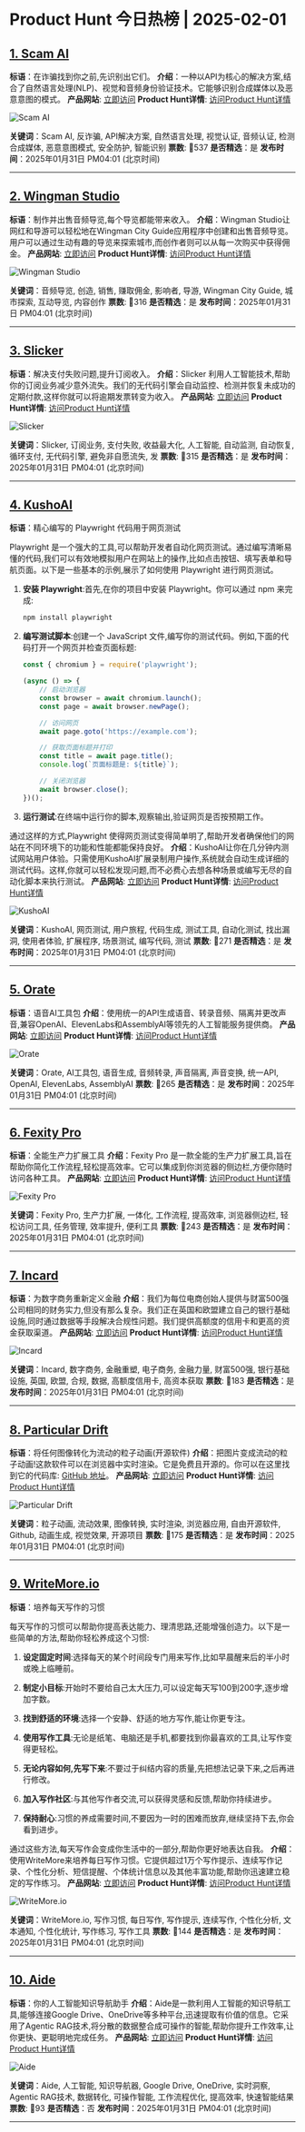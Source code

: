 # Product Hunt 今日热榜 | 2025-02-01

## [1. Scam AI ](https://www.producthunt.com/posts/scam-ai?utm_campaign=producthunt-api&utm_medium=api-v2&utm_source=Application%3A+phtrends+%28ID%3A+147529%29)
**标语**：在诈骗找到你之前,先识别出它们。
**介绍**：一种以API为核心的解决方案,结合了自然语言处理(NLP)、视觉和音频身份验证技术。它能够识别合成媒体以及恶意意图的模式。
**产品网站**: [立即访问](https://www.producthunt.com/r/F4A5KQSSHVW357?utm_campaign=producthunt-api&utm_medium=api-v2&utm_source=Application%3A+phtrends+%28ID%3A+147529%29)
**Product Hunt详情**: [访问Product Hunt详情](https://www.producthunt.com/posts/scam-ai?utm_campaign=producthunt-api&utm_medium=api-v2&utm_source=Application%3A+phtrends+%28ID%3A+147529%29)

![Scam AI ](https://ph-files.imgix.net/f90e21ca-b6ee-4545-b4ba-8430e25a6217.png?auto=format&fit=crop&frame=1&h=512&w=1024)

**关键词**：Scam AI, 反诈骗, API解决方案, 自然语言处理, 视觉认证, 音频认证, 检测合成媒体, 恶意意图模式, 安全防护, 智能识别
**票数**: 🔺537
**是否精选**：是
**发布时间**：2025年01月31日 PM04:01 (北京时间)

---

## [2. Wingman Studio](https://www.producthunt.com/posts/wingman-studio?utm_campaign=producthunt-api&utm_medium=api-v2&utm_source=Application%3A+phtrends+%28ID%3A+147529%29)
**标语**：制作并出售音频导览,每个导览都能带来收入。
**介绍**：Wingman Studio让网红和导游可以轻松地在Wingman City Guide应用程序中创建和出售音频导览。用户可以通过生动有趣的导览来探索城市,而创作者则可以从每一次购买中获得佣金。
**产品网站**: [立即访问](https://www.producthunt.com/r/LNOL54PUHFQ35K?utm_campaign=producthunt-api&utm_medium=api-v2&utm_source=Application%3A+phtrends+%28ID%3A+147529%29)
**Product Hunt详情**: [访问Product Hunt详情](https://www.producthunt.com/posts/wingman-studio?utm_campaign=producthunt-api&utm_medium=api-v2&utm_source=Application%3A+phtrends+%28ID%3A+147529%29)

![Wingman Studio](https://ph-files.imgix.net/8719b317-2119-4e6c-9f5a-8e5298d88857.jpeg?auto=format&fit=crop&frame=1&h=512&w=1024)

**关键词**：音频导览, 创造, 销售, 赚取佣金, 影响者, 导游, Wingman City Guide, 城市探索, 互动导览, 内容创作
**票数**: 🔺316
**是否精选**：是
**发布时间**：2025年01月31日 PM04:01 (北京时间)

---

## [3. Slicker](https://www.producthunt.com/posts/slicker?utm_campaign=producthunt-api&utm_medium=api-v2&utm_source=Application%3A+phtrends+%28ID%3A+147529%29)
**标语**：解决支付失败问题,提升订阅收入。
**介绍**：Slicker 利用人工智能技术,帮助你的订阅业务减少意外流失。我们的无代码引擎会自动监控、检测并恢复未成功的定期付款,这样你就可以将逾期发票转变为收入。
**产品网站**: [立即访问](https://www.producthunt.com/r/S3O6VIFD7TX4CV?utm_campaign=producthunt-api&utm_medium=api-v2&utm_source=Application%3A+phtrends+%28ID%3A+147529%29)
**Product Hunt详情**: [访问Product Hunt详情](https://www.producthunt.com/posts/slicker?utm_campaign=producthunt-api&utm_medium=api-v2&utm_source=Application%3A+phtrends+%28ID%3A+147529%29)

![Slicker](https://ph-files.imgix.net/7a4b2c9f-6537-4d99-b598-53ef95457441.png?auto=format&fit=crop&frame=1&h=512&w=1024)

**关键词**：Slicker, 订阅业务, 支付失败, 收益最大化, 人工智能, 自动监测, 自动恢复, 循环支付, 无代码引擎, 避免非自愿流失, 发
**票数**: 🔺315
**是否精选**：是
**发布时间**：2025年01月31日 PM04:01 (北京时间)

---

## [4. KushoAI](https://www.producthunt.com/posts/kushoai-4?utm_campaign=producthunt-api&utm_medium=api-v2&utm_source=Application%3A+phtrends+%28ID%3A+147529%29)
**标语**：精心编写的 Playwright 代码用于网页测试

Playwright 是一个强大的工具,可以帮助开发者自动化网页测试。通过编写清晰易懂的代码,我们可以有效地模拟用户在网站上的操作,比如点击按钮、填写表单和导航页面。以下是一些基本的示例,展示了如何使用 Playwright 进行网页测试。

1. **安装 Playwright**:首先,在你的项目中安装 Playwright。你可以通过 npm 来完成:

   ```bash
   npm install playwright
   ```

2. **编写测试脚本**:创建一个 JavaScript 文件,编写你的测试代码。例如,下面的代码打开一个网页并检查页面标题:

   ```javascript
   const { chromium } = require('playwright');

   (async () => {
       // 启动浏览器
       const browser = await chromium.launch();
       const page = await browser.newPage();

       // 访问网页
       await page.goto('https://example.com');

       // 获取页面标题并打印
       const title = await page.title();
       console.log(`页面标题是: ${title}`);

       // 关闭浏览器
       await browser.close();
   })();
   ```

3. **运行测试**:在终端中运行你的脚本,观察输出,验证网页是否按预期工作。

通过这样的方式,Playwright 使得网页测试变得简单明了,帮助开发者确保他们的网站在不同环境下的功能和性能都能保持良好。
**介绍**：KushoAI让你在几分钟内测试网站用户体验。只需使用KushoAI扩展录制用户操作,系统就会自动生成详细的测试代码。这样,你就可以轻松发现问题,而不必费心去想各种场景或编写无尽的自动化脚本来执行测试。
**产品网站**: [立即访问](https://www.producthunt.com/r/NN4HD7IOBETAQN?utm_campaign=producthunt-api&utm_medium=api-v2&utm_source=Application%3A+phtrends+%28ID%3A+147529%29)
**Product Hunt详情**: [访问Product Hunt详情](https://www.producthunt.com/posts/kushoai-4?utm_campaign=producthunt-api&utm_medium=api-v2&utm_source=Application%3A+phtrends+%28ID%3A+147529%29)

![KushoAI](https://ph-files.imgix.net/2e361885-bb3a-4c2a-857f-69a053c1031a.png?auto=format&fit=crop&frame=1&h=512&w=1024)

**关键词**：KushoAI, 网页测试, 用户旅程, 代码生成, 测试工具, 自动化测试, 找出漏洞, 使用者体验, 扩展程序, 场景测试, 编写代码, 测试
**票数**: 🔺271
**是否精选**：是
**发布时间**：2025年01月31日 PM04:01 (北京时间)

---

## [5. Orate](https://www.producthunt.com/posts/orate-2?utm_campaign=producthunt-api&utm_medium=api-v2&utm_source=Application%3A+phtrends+%28ID%3A+147529%29)
**标语**：语音AI工具包
**介绍**：使用统一的API生成语音、转录音频、隔离并更改声音,兼容OpenAI、ElevenLabs和AssemblyAI等领先的人工智能服务提供商。
**产品网站**: [立即访问](https://www.producthunt.com/r/OTY3L3JBOK5RV7?utm_campaign=producthunt-api&utm_medium=api-v2&utm_source=Application%3A+phtrends+%28ID%3A+147529%29)
**Product Hunt详情**: [访问Product Hunt详情](https://www.producthunt.com/posts/orate-2?utm_campaign=producthunt-api&utm_medium=api-v2&utm_source=Application%3A+phtrends+%28ID%3A+147529%29)

![Orate](https://ph-files.imgix.net/65cbcded-a2cd-4045-9692-325dee363c50.png?auto=format&fit=crop&frame=1&h=512&w=1024)

**关键词**：Orate, AI工具包, 语音生成, 音频转录, 声音隔离, 声音变换, 统一API, OpenAI, ElevenLabs, AssemblyAI
**票数**: 🔺265
**是否精选**：是
**发布时间**：2025年01月31日 PM04:01 (北京时间)

---

## [6. Fexity Pro](https://www.producthunt.com/posts/fexity-pro?utm_campaign=producthunt-api&utm_medium=api-v2&utm_source=Application%3A+phtrends+%28ID%3A+147529%29)
**标语**：全能生产力扩展工具
**介绍**：Fexity Pro 是一款全能的生产力扩展工具,旨在帮助你简化工作流程,轻松提高效率。它可以集成到你浏览器的侧边栏,方便你随时访问各种工具。
**产品网站**: [立即访问](https://www.producthunt.com/r/NJ6DW7VBTECSCZ?utm_campaign=producthunt-api&utm_medium=api-v2&utm_source=Application%3A+phtrends+%28ID%3A+147529%29)
**Product Hunt详情**: [访问Product Hunt详情](https://www.producthunt.com/posts/fexity-pro?utm_campaign=producthunt-api&utm_medium=api-v2&utm_source=Application%3A+phtrends+%28ID%3A+147529%29)

![Fexity Pro](https://ph-files.imgix.net/dc50b6bb-b7bf-4943-8321-d45f04475afe.png?auto=format&fit=crop&frame=1&h=512&w=1024)

**关键词**：Fexity Pro, 生产力扩展, 一体化, 工作流程, 提高效率, 浏览器侧边栏, 轻松访问工具, 任务管理, 效率提升, 便利工具
**票数**: 🔺243
**是否精选**：是
**发布时间**：2025年01月31日 PM04:01 (北京时间)

---

## [7. Incard](https://www.producthunt.com/posts/incard-2?utm_campaign=producthunt-api&utm_medium=api-v2&utm_source=Application%3A+phtrends+%28ID%3A+147529%29)
**标语**：为数字商务重新定义金融
**介绍**：我们为每位电商创始人提供与财富500强公司相同的财务实力,但没有那么复杂。我们正在英国和欧盟建立自己的银行基础设施,同时通过数据等手段解决合规性问题。我们提供高额度的信用卡和更高的资金获取渠道。
**产品网站**: [立即访问](https://www.producthunt.com/r/F2R6GUCHJ2TTFO?utm_campaign=producthunt-api&utm_medium=api-v2&utm_source=Application%3A+phtrends+%28ID%3A+147529%29)
**Product Hunt详情**: [访问Product Hunt详情](https://www.producthunt.com/posts/incard-2?utm_campaign=producthunt-api&utm_medium=api-v2&utm_source=Application%3A+phtrends+%28ID%3A+147529%29)

![Incard](https://ph-files.imgix.net/b1bc0b2e-d329-4380-85aa-937b2f382364.png?auto=format&fit=crop&frame=1&h=512&w=1024)

**关键词**：Incard, 数字商务, 金融重塑, 电子商务, 金融力量, 财富500强, 银行基础设施, 英国, 欧盟, 合规, 数据, 高额度信用卡, 高资本获取
**票数**: 🔺183
**是否精选**：是
**发布时间**：2025年01月31日 PM04:01 (北京时间)

---

## [8. Particular Drift](https://www.producthunt.com/posts/particular-drift?utm_campaign=producthunt-api&utm_medium=api-v2&utm_source=Application%3A+phtrends+%28ID%3A+147529%29)
**标语**：将任何图像转化为流动的粒子动画(开源软件)
**介绍**：把图片变成流动的粒子动画!这款软件可以在浏览器中实时渲染。它是免费且开源的。你可以在这里找到它的代码库: [GitHub 地址](https://github.com/collidingScopes/particular-drift)。
**产品网站**: [立即访问](https://www.producthunt.com/r/6UKZIYGM5CNFYI?utm_campaign=producthunt-api&utm_medium=api-v2&utm_source=Application%3A+phtrends+%28ID%3A+147529%29)
**Product Hunt详情**: [访问Product Hunt详情](https://www.producthunt.com/posts/particular-drift?utm_campaign=producthunt-api&utm_medium=api-v2&utm_source=Application%3A+phtrends+%28ID%3A+147529%29)

![Particular Drift](https://ph-files.imgix.net/b2e40f00-3279-4350-b96b-d491a34d54bb.png?auto=format&fit=crop&frame=1&h=512&w=1024)

**关键词**：粒子动画, 流动效果, 图像转换, 实时渲染, 浏览器应用, 自由开源软件, Github, 动画生成, 视觉效果, 开源项目
**票数**: 🔺175
**是否精选**：是
**发布时间**：2025年01月31日 PM04:01 (北京时间)

---

## [9. WriteMore.io](https://www.producthunt.com/posts/writemore-io-1?utm_campaign=producthunt-api&utm_medium=api-v2&utm_source=Application%3A+phtrends+%28ID%3A+147529%29)
**标语**：培养每天写作的习惯

每天写作的习惯可以帮助你提高表达能力、理清思路,还能增强创造力。以下是一些简单的方法,帮助你轻松养成这个习惯:

1. **设定固定时间**:选择每天的某个时间段专门用来写作,比如早晨醒来后的半小时或晚上临睡前。

2. **制定小目标**:开始时不要给自己太大压力,可以设定每天写100到200字,逐步增加字数。

3. **找到舒适的环境**:选择一个安静、舒适的地方写作,能让你更专注。

4. **使用写作工具**:无论是纸笔、电脑还是手机,都要找到你最喜欢的工具,让写作变得更轻松。

5. **无论内容如何,先写下来**:不要过于纠结内容的质量,先把想法记录下来,之后再进行修改。

6. **加入写作社区**:与其他写作者交流,可以获得灵感和反馈,帮助你持续进步。

7. **保持耐心**:习惯的养成需要时间,不要因为一时的困难而放弃,继续坚持下去,你会看到进步。

通过这些方法,每天写作会变成你生活中的一部分,帮助你更好地表达自我。
**介绍**：使用WriteMore来培养每日写作习惯。它提供超过1万个写作提示、连续写作记录、个性化分析、短信提醒、个体统计信息以及其他丰富功能,帮助你迅速建立稳定的写作练习。
**产品网站**: [立即访问](https://www.producthunt.com/r/F7FMNGNQ5LEH46?utm_campaign=producthunt-api&utm_medium=api-v2&utm_source=Application%3A+phtrends+%28ID%3A+147529%29)
**Product Hunt详情**: [访问Product Hunt详情](https://www.producthunt.com/posts/writemore-io-1?utm_campaign=producthunt-api&utm_medium=api-v2&utm_source=Application%3A+phtrends+%28ID%3A+147529%29)

![WriteMore.io](https://ph-files.imgix.net/44393581-8694-4624-80e8-75cedf794a6a.png?auto=format&fit=crop&frame=1&h=512&w=1024)

**关键词**：WriteMore.io, 写作习惯, 每日写作, 写作提示, 连续写作, 个性化分析, 文本通知, 个性化统计, 写作练习, 写作工具
**票数**: 🔺144
**是否精选**：是
**发布时间**：2025年01月31日 PM04:01 (北京时间)

---

## [10. Aide](https://www.producthunt.com/posts/aide-2?utm_campaign=producthunt-api&utm_medium=api-v2&utm_source=Application%3A+phtrends+%28ID%3A+147529%29)
**标语**：你的人工智能知识导航助手
**介绍**：Aide是一款利用人工智能的知识导航工具,能够连接Google Drive、OneDrive等多种平台,迅速提取有价值的信息。它采用了Agentic RAG技术,将分散的数据整合成可操作的智能,帮助你提升工作效率,让你更快、更聪明地完成任务。
**产品网站**: [立即访问](https://www.producthunt.com/r/XTOIPKJGFWYI56?utm_campaign=producthunt-api&utm_medium=api-v2&utm_source=Application%3A+phtrends+%28ID%3A+147529%29)
**Product Hunt详情**: [访问Product Hunt详情](https://www.producthunt.com/posts/aide-2?utm_campaign=producthunt-api&utm_medium=api-v2&utm_source=Application%3A+phtrends+%28ID%3A+147529%29)

![Aide](https://ph-files.imgix.net/3af4a8c0-6aaa-4539-bb9f-944062732f80.png?auto=format&fit=crop&frame=1&h=512&w=1024)

**关键词**：Aide, 人工智能, 知识导航器, Google Drive, OneDrive, 实时洞察, Agentic RAG技术, 数据转化, 可操作智能, 工作流程优化, 提高效率, 快速智能结果
**票数**: 🔺93
**是否精选**：否
**发布时间**：2025年01月31日 PM04:01 (北京时间)

---

